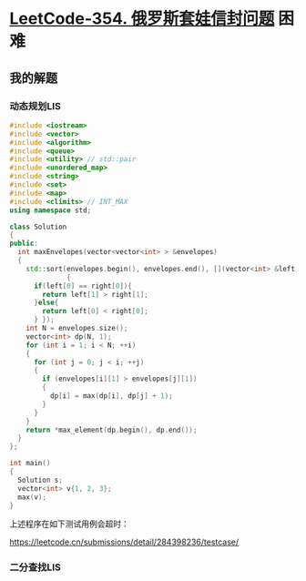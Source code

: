 # [LeetCode-354. 俄罗斯套娃信封问题](https://leetcode.cn/problems/russian-doll-envelopes/) 困难



## 我的解题

### 动态规划LIS

```c++
#include <iostream>
#include <vector>
#include <algorithm>
#include <queue>
#include <utility> // std::pair
#include <unordered_map>
#include <string>
#include <set>
#include <map>
#include <climits> // INT_MAX
using namespace std;

class Solution
{
public:
  int maxEnvelopes(vector<vector<int> > &envelopes)
  {
    std::sort(envelopes.begin(), envelopes.end(), [](vector<int> &left, vector<int> &right)
              {
      if(left[0] == right[0]){
        return left[1] > right[1];
      }else{
        return left[0] < right[0];
      } });
    int N = envelopes.size();
    vector<int> dp(N, 1);
    for (int i = 1; i < N; ++i)
    {
      for (int j = 0; j < i; ++j)
      {
        if (envelopes[i][1] > envelopes[j][1])
        {
          dp[i] = max(dp[i], dp[j] + 1);
        }
      }
    }
    return *max_element(dp.begin(), dp.end());
  }
};

int main()
{
  Solution s;
  vector<int> v{1, 2, 3};
  max(v);
}

```

上述程序在如下测试用例会超时：

https://leetcode.cn/submissions/detail/284398236/testcase/

### 二分查找LIS


